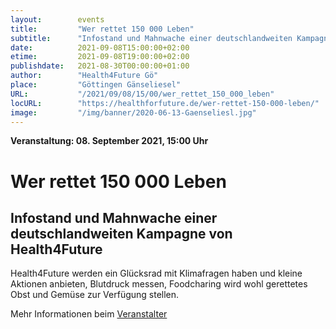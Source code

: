 ```yaml
---
layout:        events
title:         "Wer rettet 150 000 Leben"
subtitle:      "Infostand und Mahnwache einer deutschlandweiten Kampagne von Health4Future"
date:          2021-09-08T15:00:00+02:00
etime:         2021-09-08T19:00:00+02:00
publishdate:   2021-08-30T00:00:00+01:00
author:        "Health4Future Gö"
place:         "Göttingen Gänseliesel"
URL:           "/2021/09/08/15/00/wer_rettet_150_000_leben"
locURL:        "https://healthforfuture.de/wer-rettet-150-000-leben/"
image:         "/img/banner/2020-06-13-Gaenseliesl.jpg"
---
```


**Veranstaltung: 08. September 2021, 15:00 Uhr**

Wer rettet 150 000 Leben
===========

Infostand und Mahnwache einer deutschlandweiten Kampagne von Health4Future
-----------
Health4Future werden ein Glücksrad mit Klimafragen haben und kleine Aktionen anbieten, Blutdruck messen, Foodcharing wird wohl gerettetes Obst und Gemüse zur Verfügung stellen.

Mehr Informationen beim [Veranstalter](https://healthforfuture.de/wer-rettet-150-000-leben/)
